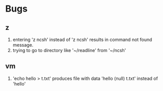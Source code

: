 # Bugs

## z

1. entering 'z  ncsh' instead of 'z ncsh' results in command not found message.
2. trying to go to directory like '~/readline' from '~/ncsh'

## vm

1. 'echo hello > t.txt' produces file with data 'hello (null) t.txt' instead of 'hello'
